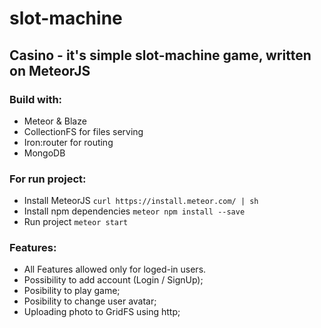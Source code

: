 # slot-machine

## Casino - it's simple slot-machine game, written on MeteorJS

### Build with:

- Meteor & Blaze
- CollectionFS for files serving
- Iron:router for routing
- MongoDB

### For run project:

- Install MeteorJS `curl https://install.meteor.com/ | sh`
- Install npm dependencies `meteor npm install --save`
- Run project `meteor start`

### Features:

- All Features allowed only for loged-in users.
- Possibility to add account (Login / SignUp);
- Posibility to play game;
- Posibility to change user avatar;
- Uploading photo to GridFS using http;
